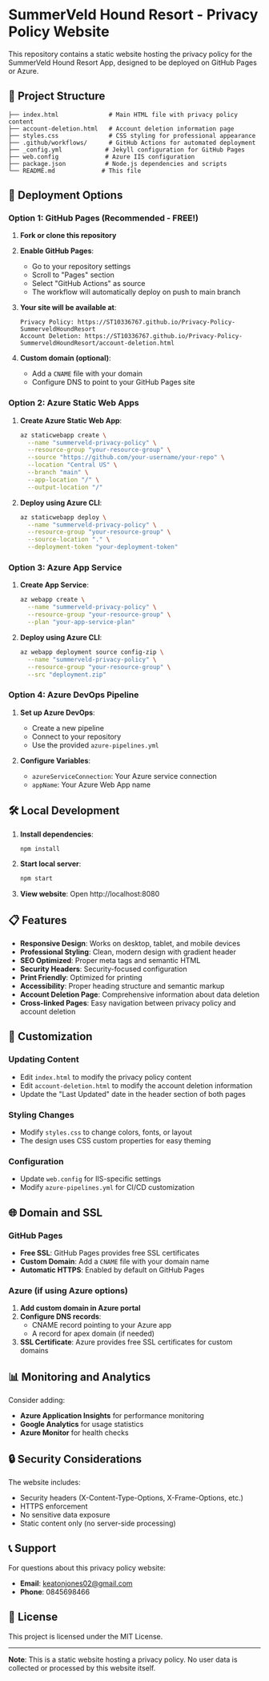 # SummerVeld Hound Resort - Privacy Policy Website

This repository contains a static website hosting the privacy policy for the SummerVeld Hound Resort App, designed to be deployed on GitHub Pages or Azure.

## 📁 Project Structure

```
├── index.html              # Main HTML file with privacy policy content
├── account-deletion.html   # Account deletion information page
├── styles.css              # CSS styling for professional appearance
├── .github/workflows/      # GitHub Actions for automated deployment
├── _config.yml            # Jekyll configuration for GitHub Pages
├── web.config             # Azure IIS configuration
├── package.json           # Node.js dependencies and scripts
└── README.md             # This file
```

## 🚀 Deployment Options

### Option 1: GitHub Pages (Recommended - FREE!)

1. **Fork or clone this repository**
2. **Enable GitHub Pages**:
   - Go to your repository settings
   - Scroll to "Pages" section
   - Select "GitHub Actions" as source
   - The workflow will automatically deploy on push to main branch

3. **Your site will be available at**:
   ```
   Privacy Policy: https://ST10336767.github.io/Privacy-Policy-SummerveldHoundResort
   Account Deletion: https://ST10336767.github.io/Privacy-Policy-SummerveldHoundResort/account-deletion.html
   ```

4. **Custom domain (optional)**:
   - Add a `CNAME` file with your domain
   - Configure DNS to point to your GitHub Pages site

### Option 2: Azure Static Web Apps

1. **Create Azure Static Web App**:
   ```bash
   az staticwebapp create \
     --name "summerveld-privacy-policy" \
     --resource-group "your-resource-group" \
     --source "https://github.com/your-username/your-repo" \
     --location "Central US" \
     --branch "main" \
     --app-location "/" \
     --output-location "/"
   ```

2. **Deploy using Azure CLI**:
   ```bash
   az staticwebapp deploy \
     --name "summerveld-privacy-policy" \
     --resource-group "your-resource-group" \
     --source-location "." \
     --deployment-token "your-deployment-token"
   ```

### Option 3: Azure App Service

1. **Create App Service**:
   ```bash
   az webapp create \
     --name "summerveld-privacy-policy" \
     --resource-group "your-resource-group" \
     --plan "your-app-service-plan"
   ```

2. **Deploy using Azure CLI**:
   ```bash
   az webapp deployment source config-zip \
     --name "summerveld-privacy-policy" \
     --resource-group "your-resource-group" \
     --src "deployment.zip"
   ```

### Option 4: Azure DevOps Pipeline

1. **Set up Azure DevOps**:
   - Create a new pipeline
   - Connect to your repository
   - Use the provided `azure-pipelines.yml`

2. **Configure Variables**:
   - `azureServiceConnection`: Your Azure service connection
   - `appName`: Your Azure Web App name

## 🛠️ Local Development

1. **Install dependencies**:
   ```bash
   npm install
   ```

2. **Start local server**:
   ```bash
   npm start
   ```

3. **View website**: Open http://localhost:8080

## 📋 Features

- **Responsive Design**: Works on desktop, tablet, and mobile devices
- **Professional Styling**: Clean, modern design with gradient header
- **SEO Optimized**: Proper meta tags and semantic HTML
- **Security Headers**: Security-focused configuration
- **Print Friendly**: Optimized for printing
- **Accessibility**: Proper heading structure and semantic markup
- **Account Deletion Page**: Comprehensive information about data deletion
- **Cross-linked Pages**: Easy navigation between privacy policy and account deletion

## 🔧 Customization

### Updating Content
- Edit `index.html` to modify the privacy policy content
- Edit `account-deletion.html` to modify the account deletion information
- Update the "Last Updated" date in the header section of both pages

### Styling Changes
- Modify `styles.css` to change colors, fonts, or layout
- The design uses CSS custom properties for easy theming

### Configuration
- Update `web.config` for IIS-specific settings
- Modify `azure-pipelines.yml` for CI/CD customization

## 🌐 Domain and SSL

### GitHub Pages
- **Free SSL**: GitHub Pages provides free SSL certificates
- **Custom Domain**: Add a `CNAME` file with your domain name
- **Automatic HTTPS**: Enabled by default on GitHub Pages

### Azure (if using Azure options)
1. **Add custom domain in Azure portal**
2. **Configure DNS records**:
   - CNAME record pointing to your Azure app
   - A record for apex domain (if needed)
3. **SSL Certificate**: Azure provides free SSL certificates for custom domains

## 📊 Monitoring and Analytics

Consider adding:
- **Azure Application Insights** for performance monitoring
- **Google Analytics** for usage statistics
- **Azure Monitor** for health checks

## 🔒 Security Considerations

The website includes:
- Security headers (X-Content-Type-Options, X-Frame-Options, etc.)
- HTTPS enforcement
- No sensitive data exposure
- Static content only (no server-side processing)

## 📞 Support

For questions about this privacy policy website:
- **Email**: keatonjones02@gmail.com
- **Phone**: 0845698466

## 📄 License

This project is licensed under the MIT License.

---

**Note**: This is a static website hosting a privacy policy. No user data is collected or processed by this website itself.
